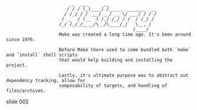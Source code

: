                             __  ___      __
                           / / / (_)____/ /_____  _______  __
                          / /_/ / / ___/ __/ __ \/ ___/ / / /
                         / __  / (__  ) /_/ /_/ / /  / /_/ /
                        /_/ /_/_/____/\__/\____/_/   \__, /
                                                    /____/
                        Make was created a long time ago. It's been around since 1976.

                        Before Make there used to come bundled both `make` and `install` shell scripts
                        that would help building and installing the project.

                        Lastly, it's ultimate purpose was to abstract out dependency tracking, allow for
                        composability of targets, and handling of files/archives.

















































































slide 002

